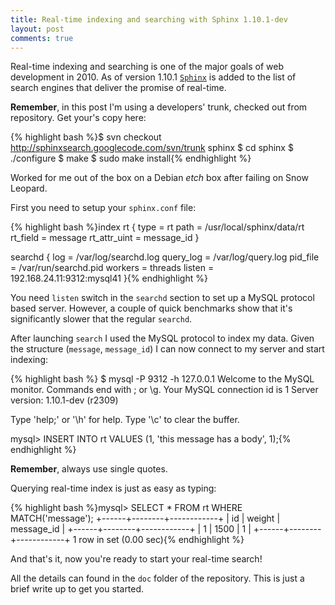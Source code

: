 ```yaml
---
title: Real-time indexing and searching with Sphinx 1.10.1-dev
layout: post
comments: true
---
```

Real-time indexing and searching is one of the major goals of web development in 2010. As of version 1.10.1 [<code>Sphinx</code>](http://www.sphinxsearch.com/, "Sphinx") is added to the list of search engines that deliver the promise of real-time.

__Remember__, in this post I'm using a developers' trunk, checked out from repository. Get your's copy here:

{% highlight bash %}$ svn checkout http://sphinxsearch.googlecode.com/svn/trunk sphinx
$ cd sphinx
$ ./configure
$ make
$ sudo make install{% endhighlight %}

Worked for me out of the box on a Debian _etch_ box after failing on Snow Leopard.

First you need to setup your <code>sphinx.conf</code> file:

{% highlight bash %}index rt {
  type = rt
  path = /usr/local/sphinx/data/rt
  rt_field = message
  rt_attr_uint = message_id
}

searchd {
  log = /var/log/searchd.log
  query_log = /var/log/query.log
  pid_file = /var/run/searchd.pid
  workers = threads
  listen = 192.168.24.11:9312:mysql41
}{% endhighlight %}

You need <code>listen</code> switch in the <code>searchd</code> section to set up a MySQL protocol based server. However, a couple of quick benchmarks show that it's significantly slower that the regular <code>searchd</code>.

After launching <code>search</code> I used the MySQL protocol to index my data. Given the structure (<code>message</code>, <code>message_id</code>) I can now connect to my server and start indexing:

{% highlight bash %} $ mysql -P 9312 -h 127.0.0.1
Welcome to the MySQL monitor.  Commands end with ; or \g.
Your MySQL connection id is 1
Server version: 1.10.1-dev (r2309)

Type 'help;' or '\h' for help. Type '\c' to clear the buffer.

mysql> INSERT INTO rt VALUES (1, 'this message has a body', 1);{% endhighlight %}

__Remember__, always use single quotes.

Querying real-time index is just as easy as typing:

{% highlight bash %}mysql> SELECT * FROM rt WHERE MATCH('message');
+------+--------+------------+
| id   | weight | message_id |
+------+--------+------------+
|    1 |   1500 |          1 |
+------+--------+------------+
1 row in set (0.00 sec){% endhighlight %}

And that's it, now you're ready to start your real-time search!

All the details can found in the <code>doc</code> folder of the repository. This is just a brief write up to get you started.
